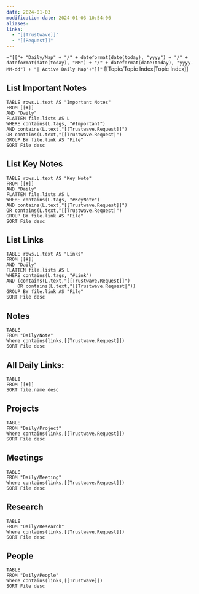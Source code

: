 ```yaml
---
date: 2024-01-03
modification date: 2024-01-03 10:54:06
aliases:
links:
  - "[[Trustwave]]"
  - "[[Request]]"
---
```

 `="[["+ "Daily/Map" + "/" + dateformat(date(today), "yyyy") + "/" + dateformat(date(today), "MM") + "/" + dateformat(date(today), "yyyy-MM-dd") + "| Active Daily Map"+"]]"`
[[Topic/Topic Index|Topic Index]]
## List Important Notes
```dataview
TABLE rows.L.text AS "Important Notes"
FROM [[#]]
AND "Daily"
FLATTEN file.lists AS L
WHERE contains(L.tags, "#Important")
AND contains(L.text,"[[Trustwave.Request]]")
OR contains(L.text,"[[Trustwave.Request|")
GROUP BY file.link AS "File"
SORT File desc
```
## List Key Notes
```dataview
TABLE rows.L.text AS "Key Note"
FROM [[#]]
AND "Daily"
FLATTEN file.lists AS L
WHERE contains(L.tags, "#KeyNote")
AND contains(L.text,"[[Trustwave.Request]]")
OR contains(L.text,"[[Trustwave.Request|")
GROUP BY file.link AS "File"
SORT File desc
```
## List Links
```dataview
TABLE rows.L.text AS "Links"
FROM [[#]]
AND "Daily"
FLATTEN file.lists AS L
WHERE contains(L.tags, "#Link")
AND (contains(L.text,"[[Trustwave.Request]]")
	OR contains(L.text,"[[Trustwave.Request|"))
GROUP BY file.link AS "File"
SORT File desc
```
## Notes
```dataview
TABLE
FROM "Daily/Note"
Where contains(links,[[Trustwave.Request]])
SORT File desc
```
## All Daily Links:
```dataview
TABLE
FROM [[#]]
SORT file.name desc
```
## Projects
```dataview
TABLE
FROM "Daily/Project"
Where contains(links,[[Trustwave.Request]])
SORT File desc
```
## Meetings
```dataview
TABLE
FROM "Daily/Meeting"
Where contains(links,[[Trustwave.Request]])
SORT File desc
```
## Research
```dataview
TABLE
FROM "Daily/Research"
Where contains(links,[[Trustwave.Request]])
SORT File desc
```
## People
```dataview
TABLE
FROM "Daily/People"
Where contains(links,[[Trustwave]])
SORT File desc
```